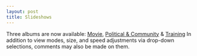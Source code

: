 ```yaml
---
layout: post
title: Slideshows
---
```


Three albums are now available: [Movie](https://www.keepandshare.com/photo4/17054/motion-picture?ifr=y), [Political & Community](https://www.keepandshare.com/userpics/d/_/a/_/b/2021-06/st/political-12618945.jpg?ts=1623093769) & [Training](https://www.keepandshare.com/userpics/d/_/a/_/b/2021-06/st/training-70550362.jpg?ts=1623094750) In addition to view modes, size, and speed adjustments via drop-down selections, comments may also be made on them.